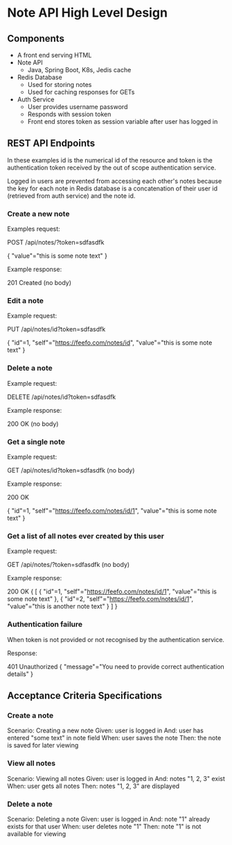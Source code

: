 # Note API High Level Design

## Components

* A front end serving HTML
* Note API
  - Java, Spring Boot, K8s, Jedis cache
* Redis Database
  - Used for storing notes
  - Used for caching responses for GETs
* Auth Service
  - User provides username password
  - Responds with session token
  - Front end stores token as session variable after user has logged in


## REST API Endpoints

In these examples id is the numerical id of the resource and token is the authentication token received by the
out of scope authentication service.

Logged in users are prevented from accessing each other's notes because the key for each note in Redis database
is a concatenation of their user id (retrieved from auth service) and the note id.

### Create a new note

Examples request:

POST /api/notes/?token=sdfasdfk

{
    "value"="this is some note text"
}

Example response:

201 Created
(no body)

### Edit a note

Example request:

PUT /api/notes/id?token=sdfasdfk

{
    "id"=1,
    "self"="https://feefo.com/notes/id",
    "value"="this is some note text"
}

### Delete a note

Example request:

DELETE /api/notes/id?token=sdfasdfk

Example response:

200 OK
(no body)

### Get a single note

Example request:

GET /api/notes/id?token=sdfasdfk
(no body)

Example response:

200 OK

{
    "id"=1,
    "self"="https://feefo.com/notes/id/1",
    "value"="this is some note text"
}

### Get a list of all notes ever created by this user

Example request:

GET /api/notes/?token=sdfasdfk
(no body)

Example response:

200 OK
{
    [
        {
            "id"=1,
            "self"="https://feefo.com/notes/id/1",
            "value"="this is some note text"
        },
        {
            "id"=2,
            "self"="https://feefo.com/notes/id/1",
            "value"="this is another note text"
        }
    ]
}

### Authentication failure

When token is not provided or not recognised by the authentication service.

Response:

401 Unauthorized
{
    "message"="You need to provide correct authentication details"
}

## Acceptance Criteria Specifications

### Create a note

Scenario: Creating a new note
Given: user is logged in
And: user has entered "some text" in note field
When: user saves the note
Then: the note is saved for later viewing

### View all notes

Scenario: Viewing all notes
Given: user is logged in
And: notes "1, 2, 3" exist
When: user gets all notes
Then: notes "1, 2, 3" are displayed

### Delete a note

Scenario: Deleting a note
Given: user is logged in
And: note "1" already exists for that user
When: user deletes note "1"
Then: note "1" is not available for viewing

